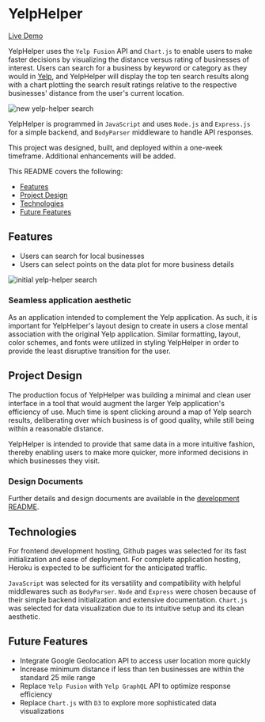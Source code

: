 # YelpHelper

[Live Demo](https://yelp-helper.herokuapp.com/)

YelpHelper uses the `Yelp Fusion` API and `Chart.js` to enable users to make faster decisions by visualizing the distance versus rating of businesses of interest. Users can search for a business by keyword or category as they would in [Yelp](https://yelp.com), and YelpHelper will display the top ten search results along with a chart plotting the search result ratings relative to the respective businesses' distance from the user's current location.

![new yelp-helper search](https://media.giphy.com/media/1oEV5fXhJroPs8o0TM/giphy.gif)

YelpHelper is programmed in `JavaScript` and uses `Node.js` and `Express.js` for a simple backend, and `BodyParser` middleware to handle API responses.

This project was designed, built, and deployed within a one-week timeframe. Additional enhancements will be added.

This README covers the following:
* [Features](https://github.com/JordanYu4/Yelp-Helper#features)
* [Project Design](https://github.com/JordanYu4/Yelp-Helper#project-design)
* [Technologies](https://github.com/JordanYu4/Yelp-Helper#technologies)
* [Future Features](https://github.com/JordanYu4/Yelp-Helper#future-features)

## Features

* Users can search for local businesses
* Users can select points on the data plot for more business details

![initial yelp-helper search](https://media.giphy.com/media/Zcz0CCjeFn9uTu3G9Z/giphy.gif)

### Seamless application aesthetic

As an application intended to complement the Yelp application. As such, it is important for YelpHelper's layout design to create in users a close mental association with the original Yelp application. Similar formatting, layout, color schemes, and fonts were utilized in styling YelpHelper in order to provide the least disruptive transition for the user.

## Project Design

The production focus of YelpHelper was building a minimal and clean user interface in a tool that would augment the larger Yelp application's efficiency of use. Much time is spent clicking around a map of Yelp search results, deliberating over which business is of good quality, while still being within a reasonable distance.

YelpHelper is intended to provide that same data in a more intuitive fashion, thereby enabling users to make more quicker, more informed decisions in which businesses they visit.

### Design Documents

Further details and design documents are available in the [development README](https://github.com/JordanYu4/Yelp-Helper/blob/master/README_development.md).

## Technologies

For frontend development hosting, Github pages was selected for its fast initialization and ease of deployment. For complete application hosting, Heroku is expected to be sufficient for the anticipated traffic.

`JavaScript` was selected for its versatility and compatibility with helpful middlewares such as `BodyParser`. `Node` and `Express` were chosen because of their simple backend initialization and extensive documentation. `Chart.js` was selected for data visualization due to its intuitive setup and its clean aesthetic.

## Future Features

* Integrate Google Geolocation API to access user location more quickly 
* Increase minimum distance if less than ten businesses are within the standard 25 mile range
* Replace `Yelp Fusion` with `Yelp GraphQL` API to optimize response efficiency
* Replace `Chart.js` with `D3` to explore more sophisticated data visualizations
